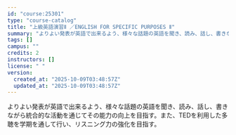 ```yaml
---
id: "course:25301"
type: "course-catalog"
title: "上級英語演習Ⅱ ／ENGLISH FOR SPECIFIC PURPOSES Ⅱ"
summary: "よりよい発表が英語で出来るよう、様々な話題の英語を聞き、読み、話し、書きながら統合的な活動を通じてその能力の向上を目指す。また、TEDを利用した多聴を学期を通して行い、リスニング力の強化を目指す。"
tags: []
campus: ""
credits: 2
instructors: []
license: " "
version:
  created_at: "2025-10-09T03:48:57Z"
  updated_at: "2025-10-09T03:48:57Z"
---
```


よりよい発表が英語で出来るよう、様々な話題の英語を聞き、読み、話し、書きながら統合的な活動を通じてその能力の向上を目指す。また、TEDを利用した多聴を学期を通して行い、リスニング力の強化を目指す。
